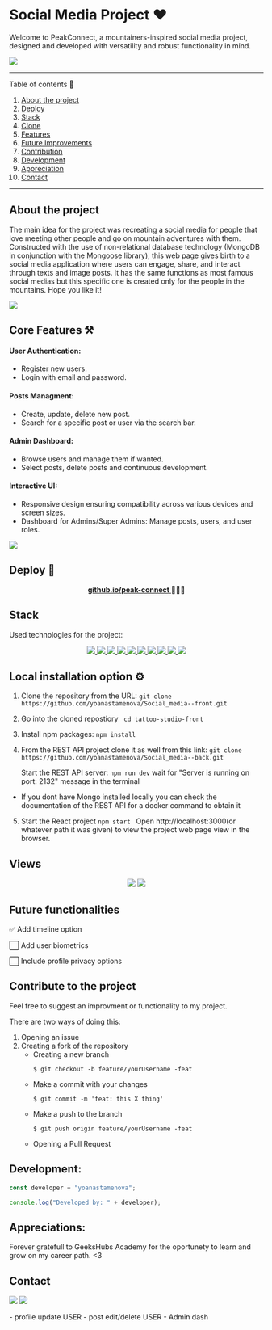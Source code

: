 # Social Media Project ❤️

Welcome to PeakConnect, a mountainers-inspired social media project, designed and developed with versatility and robust functionality in mind. 

<img src="./public/assets/logo.png">

<hr>

<summary> Table of contents 📝</summary> 
    <ol> 
    <li><a href="#about-the-project-📁">About the project</a></li> 
    <li><a href="#deploy-🚀">Deploy</a></li> 
    <li><a href="#stack">Stack</a></li> 
    <li><a href="#local-installation-option">Clone</a></li> 
    <li><a href="#features-⚒">Features</a></li> 
    <li><a href="#future-improvements">Future Improvements</a></li> 
    <li><a href="#contributions">Contribution</a></li> 
    <li><a href="#development">Development</a></li>    
    <li><a href="#appreciations">Appreciation</a></li> 
    <li><a href="#contact">Contact</a></li>
    </ol>

<hr>

## About the project

The main idea for the project was recreating a social media for people that love meeting other people and go on mountain adventures with them. Constructed with the use of non-relational database technology (MongoDB in conjunction with the Mongoose library), this web page gives birth to a social media application where users can engage, share, and interact through texts and image posts. It has the same functions as most famous social medias but this specific one is created only for the people in the mountains. Hope you like it!

<img src="./public/assets/view.webp">

## Core Features ⚒

#### User Authentication:

- Register new users.
- Login with email and password.

#### Posts Managment:

- Create, update, delete new post.
- Search for a specific post or user via the search bar.

#### Admin Dashboard:

- Browse users and manage them if wanted.
- Select posts, delete posts and continuous development.

#### Interactive UI:

- Responsive design ensuring compatibility across various devices and screen sizes.
- Dashboard for Admins/Super Admins:
  Manage posts, users, and user roles.


<img src="./public/assets/giphy.webp">

## Deploy 🚀

<div align="center">
    <a href="https://social-media-app.zeabur.app"><strong> github.io/peak-connect </strong></a>🚀🚀🚀
</div>

## Stack

Used technologies for the project:

<div align="center"> 
<a href="https://reactjs.org/"> 
<img src= "https://img.shields.io/badge/React-20232A?style=for-the-badge&logo=react&logoColor=61DAFB"/> 
</a> 
<a href="https://www.typescriptlang.org/"> 
<img src= "https://img.shields.io/badge/JavaScript-323330?style=for-the-badge&logo=javascript&logoColor=F7DF1E" />
 </a>
 <a href="https://sass-lang.com/"> 
 <img src= "https://img.shields.io/badge/Sass-HF569B?style=for-the-badge&logo=sass&logoColor=white"/> 
 </a> 
 <a href="https://axios-http.com/"> 
 <img src= "https://img.shields.io/badge/Axios-6700DF?style=for-the-badge&logo=axios&logoColor=white"/> 
 </a> 
  <a href="https://axios-http.com/"> 
 <img src= "https://img.shields.io/badge/Tailwind_CSS-38B2AC?style=for-the-badge&logo=tailwind-css&logoColor=white"/> 
 </a> 
   <a href="https://axios-http.com/"> 
 <img src= "https://img.shields.io/badge/React_Router-CA4245?style=for-the-badge&logo=react-router&logoColor=white"/> 
 </a> 
   <a href="https://axios-http.com/"> 
 <img src= "https://img.shields.io/badge/Node%20js-339933?style=for-the-badge&logo=nodedotjs&logoColor=white"/> 
 </a> 
    <a href="https://axios-http.com/"> 
 <img src= "https://img.shields.io/badge/npm-CB3837?style=for-the-badge&logo=npm&logoColor=white"/> 
 </a>
     <a href="https://axios-http.com/"> 
 <img src= "https://img.shields.io/badge/Vite-B73BFE?style=for-the-badge&logo=vite&logoColor=FFD62E"/> 
 </a>
      <a href="https://axios-http.com/"> 
 <img src= "https://img.shields.io/badge/JWT-000000?style=for-the-badge&logo=JSON%20web%20tokens&logoColor=white"/> 
 </a>
 </div>

## Local installation option ⚙️

1. Clone the repository from the URL:
   `git clone https://github.com/yoanastamenova/Social_media--front.git`
2. Go into the cloned repostiory
   ` cd tattoo-studio-front`
3. Install npm packages:
   `npm install `
4. From the REST API project clone it as well from this link:
   `git clone https://github.com/yoanastamenova/Social_media--back.git`

    Start the REST API server: 
   `npm run dev` 
   wait for "Server is running on port: 2132" message in the terminal

- If you dont have Mongo installed locally you can check the documentation of the REST API for a docker command to obtain it

5. Start the React project
   `npm start `
   Open http://localhost:3000(or whatever path it was given) to view the project web page view in the browser.

## Views

<div align="center"> 
   <img src="./public/assets/login.png"/>
   <img src="./public/assets/HomePage.png"/>
</div>


## Future functionalities

✅ Add timeline option 

⬜ Add user biometrics

⬜ Include profile privacy options

## Contribute to the project

Feel free to suggest an improvment or functionality to my project.

There are two ways of doing this:

1. Opening an issue
2. Creating a fork of the repository
   - Creating a new branch
     ```
     $ git checkout -b feature/yourUsername -feat
     ```
   - Make a commit with your changes
     ```
     $ git commit -m 'feat: this X thing'
     ```
   - Make a push to the branch
     ```
     $ git push origin feature/yourUsername -feat
     ```
   - Opening a Pull Request

## Development:

```js
const developer = "yoanastamenova";

console.log("Developed by: " + developer);
```

## Appreciations:

Forever gratefull to GeeksHubs Academy for the oportunety to learn and grow on my career path. <3

## Contact

<a href = "mailto:micorreoelectronico@gmail.com"><img src="https://img.shields.io/badge/Gmail-C6362C?style=for-the-badge&logo=gmail&logoColor=white" target="_blank"></a>
<a href="https://www.linkedin.com/in/linkedinUser/" target="_blank"><img src="https://img.shields.io/badge/-LinkedIn-%230077B5?style=for-the-badge&logo=linkedin&logoColor=white" target="_blank"></a>

</p>

<p> 
- profile update USER
- post edit/delete USER
- Admin dash
</p>